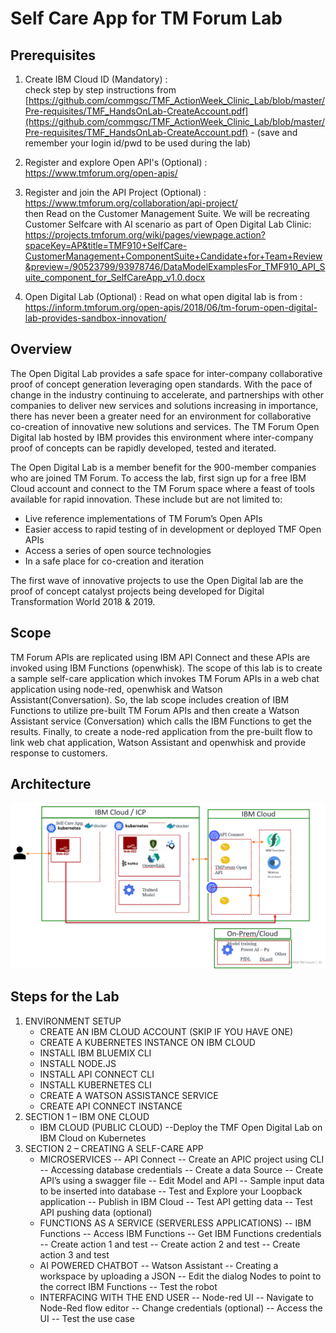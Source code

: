 # Self Care App for TM Forum Lab

## Prerequisites
1. Create IBM Cloud ID (Mandatory) :  
check step by step instructions from 
[https://github.com/commgsc/TMF_ActionWeek_Clinic_Lab/blob/master/Pre-requisites/TMF_HandsOnLab-CreateAccount.pdf](https://github.com/commgsc/TMF_ActionWeek_Clinic_Lab/blob/master/Pre-requisites/TMF_HandsOnLab-CreateAccount.pdf) -  (save and remember your login id/pwd to be used during the lab)

2. Register and explore Open API's (Optional) : https://www.tmforum.org/open-apis/

3. Register and join the API Project (Optional) : https://www.tmforum.org/collaboration/api-project/  
    then Read on the Customer Management Suite. 
    We will be recreating Customer Selfcare with AI scenario as part of Open Digital Lab Clinic: https://projects.tmforum.org/wiki/pages/viewpage.action?spaceKey=AP&title=TMF910+SelfCare-CustomerManagement+ComponentSuite+Candidate+for+Team+Review&preview=/90523799/93978746/DataModelExamplesFor_TMF910_API_Suite_component_for_SelfCareApp_v1.0.docx
    
4. Open Digital Lab (Optional) : Read on what open digital lab is from : https://inform.tmforum.org/open-apis/2018/06/tm-forum-open-digital-lab-provides-sandbox-innovation/
 
## Overview
The Open Digital Lab provides a safe space for inter-company collaborative proof of concept generation leveraging open standards. With the pace of change in the industry continuing to accelerate, and partnerships with other companies to deliver new services and solutions increasing in importance, there has never been a greater need for an environment for collaborative co-creation of innovative new solutions and services. The TM Forum Open Digital lab hosted by IBM provides this environment where inter-company proof of concepts can be rapidly developed, tested and iterated.

The Open Digital Lab is a member benefit for the 900-member companies who are joined TM Forum. To access the lab, first sign up for a free IBM Cloud account and connect to the TM Forum space where a feast of tools available for rapid innovation. These include but are not limited to:
- Live reference implementations of TM Forum’s Open APIs
- Easier access to rapid testing of in development or deployed TMF Open APIs
- Access a series of open source technologies
- In a safe place for co-creation and iteration

The first wave of innovative projects to use the Open Digital lab are the proof of concept catalyst projects being developed for Digital Transformation World 2018 & 2019.

## Scope
TM Forum APIs are replicated using IBM API Connect and these APIs are invoked using IBM Functions (openwhisk). The scope of this lab is to create a sample self-care application which invokes TM Forum APIs in a web chat application using node-red, openwhisk and Watson Assistant(Conversation). So, the lab scope includes creation of IBM Functions to utilize pre-built TM Forum APIs and then create a Watson Assistant service (Conversation) which calls the IBM Functions to get the results. Finally, to create a node-red application from the pre-built flow to link web chat application, Watson Assistant and openwhisk and provide response to customers.

## Architecture
![**Architecture**](readme_images/arch.png)

## Steps for the Lab
1. ENVIRONMENT SETUP
    - CREATE AN IBM CLOUD ACCOUNT (SKIP IF YOU HAVE ONE)
    - CREATE A KUBERNETES INSTANCE ON IBM CLOUD
    - INSTALL IBM BLUEMIX CLI
    - INSTALL NODE.JS
    - INSTALL API CONNECT CLI
    - INSTALL KUBERNETES CLI
    - CREATE A WATSON ASSISTANCE SERVICE
    - CREATE API CONNECT INSTANCE
2. SECTION 1 – IBM ONE CLOUD
    - IBM CLOUD (PUBLIC CLOUD)
    --Deploy the TMF Open Digital Lab on IBM Cloud on Kubernetes
3. SECTION 2 – CREATING A SELF-CARE APP
    - MICROSERVICES
    -- API Connect
    -- Create an APIC project using CLI
    -- Accessing database credentials
    -- Create a data Source
    -- Create API’s using a swagger file
    -- Edit Model and API
    -- Sample input data to be inserted into database
    -- Test and Explore your Loopback application
    -- Publish in IBM Cloud
    -- Test API getting data
    -- Test API pushing data (optional)
    - FUNCTIONS AS A SERVICE (SERVERLESS APPLICATIONS)
    -- IBM Functions
    -- Access IBM Functions
    -- Get IBM Functions credentials
    -- Create action 1 and test
    -- Create action 2 and test
    -- Create action 3 and test
    - AI POWERED CHATBOT
    -- Watson Assistant
    -- Creating a workspace by uploading a JSON
    -- Edit the dialog Nodes to point to the correct IBM Functions
    -- Test the robot
    - INTERFACING WITH THE END USER
    -- Node-red UI
    -- Navigate to Node-Red flow editor
    -- Change credentials (optional)
    -- Access the UI
    -- Test the use case
